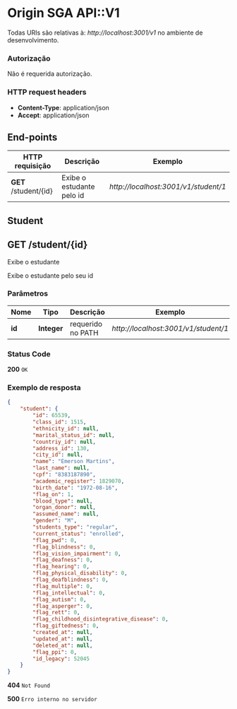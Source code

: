 # Origin SGA API::V1

Todas URIs são relativas à: *http://localhost:3001/v1* no ambiente de desenvolvimento.

### Autorização

Não é requerida autorização.

### HTTP request headers

 - **Content-Type**: application/json
 - **Accept**: application/json

## End-points

HTTP requisição | Descrição | Exemplo
------------- | ------------- | -------------
**GET** /student/{id} | Exibe o estudante pelo id | *http://localhost:3001/v1/student/1*

## Student

**GET** /student/{id}
---
Exibe o estudante

Exibe o estudante pelo seu id

### Parâmetros

Nome | Tipo | Descrição | Exemplo
------------- | ------------- | ------------- | -------------
 **id** | **Integer** | requerido no PATH | *http://localhost:3001/v1/student/1*

### Status Code

**200** ```OK```

### Exemplo de resposta
```json
{
    "student": {
        "id": 65539,
        "class_id": 1515,
        "ethnicity_id": null,
        "marital_status_id": null,
        "countriy_id": null,
        "address_id": 130,
        "city_id": null,
        "name": "Emerson Martins",
        "last_name": null,
        "cpf": "8383187890",
        "academic_register": 1829070,
        "birth_date": "1972-08-16",
        "flag_on": 1,
        "blood_type": null,
        "organ_donor": null,
        "assumed_name": null,
        "gender": "M",
        "students_type": "regular",
        "current_status": "enrolled",
        "flag_pwd": 0,
        "flag_blindness": 0,
        "flag_vision_impairment": 0,
        "flag_deafness": 0,
        "flag_hearing": 0,
        "flag_physical_disability": 0,
        "flag_deafblindness": 0,
        "flag_multiple": 0,
        "flag_intellectual": 0,
        "flag_autism": 0,
        "flag_asperger": 0,
        "flag_rett": 0,
        "flag_childhood_disintegrative_disease": 0,
        "flag_giftedness": 0,
        "created_at": null,
        "updated_at": null,
        "deleted_at": null,
        "flag_ppi": 0,
        "id_legacy": 52045
    }
}
```
**404** ```Not Found```

**500** ```Erro interno no servidor```